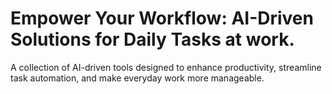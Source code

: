 # Empower Your Workflow: AI-Driven Solutions for Daily Tasks at work.

 A collection of AI-driven tools designed to enhance productivity, streamline task automation, and make everyday work more manageable.
